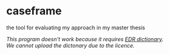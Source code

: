 # caseframe
the tool for evaluating my approach in my master thesis

*This program doesn't work because it requires [EDR dictionary](https://www2.nict.go.jp/out-promotion/techtransfer/EDR/J_index.html).*  
*We cannot upload the dictonary due to the licence.*
